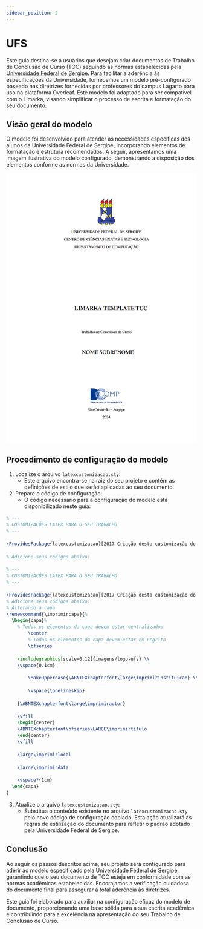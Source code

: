 ```yaml
---
sidebar_position: 2
---
```


# UFS

Este guia destina-se a usuários que desejam criar documentos de Trabalho de Conclusão de Curso (TCC) seguindo as normas estabelecidas pela [Universidade Federal de Sergipe](https://cienciainformacao.ufs.br/pagina/8648-trabalho-de-conclusao-de-curso-tcc). Para facilitar a aderência às especificações da Universidade, fornecemos um modelo pré-configurado baseado nas diretrizes fornecidas por professores do campus Lagarto para uso na plataforma Overleaf. Este modelo foi adaptado para ser compatível com o Limarka, visando simplificar o processo de escrita e formatação do seu documento.

## Visão geral do modelo

O modelo foi desenvolvido para atender às necessidades específicas dos alunos da Universidade Federal de Sergipe, incorporando elementos de formatação e estrutura recomendados. A seguir, apresentamos uma imagem ilustrativa do modelo configurado, demonstrando a disposição dos elementos conforme as normas da Universidade.

![Imagem ilustrativa do modelo em conformidade com as normas da Universidade Federal de Sergipe](../../../assets/img/tcc-modelo-ufs.png)

## Procedimento de configuração do modelo

1. Localize o arquivo `latexcustomizacao.sty`:
   - Este arquivo encontra-se na raiz do seu projeto e contém as definições de estilo que serão aplicadas ao seu documento.
2. Prepare o código de configuração:
   - O código necessário para a configuração do modelo está disponibilizado neste guia:

```latex
% ---
% CUSTOMIZAÇÕES LATEX PARA O SEU TRABALHO
% ---

\ProvidesPackage{latexcustomizacao}[2017 Criação desta customização do abnTeX2]

% Adicione seus códigos abaixo:

% ---
% CUSTOMIZAÇÕES LATEX PARA O SEU TRABALHO
% ---

\ProvidesPackage{latexcustomizacao}[2017 Criação desta customização do abnTeX2]
% Adicione seus códigos abaixo:
% Alterando a capa
\renewcommand{\imprimircapa}{%
  \begin{capa}%
    % Todos os elementos da capa devem estar centralizados
        \center
        % Todos os elementos da capa devem estar em negrito
        \bfseries

    \includegraphics[scale=0.12]{imagens/logo-ufs} \\
    \vspace{0.1cm}

        \MakeUppercase{\ABNTEXchapterfont\large\imprimirinstituicao} \\

        \vspace{\onelineskip}

    {\ABNTEXchapterfont\large\imprimirautor}

    \vfill
    \begin{center}
    \ABNTEXchapterfont\bfseries\LARGE\imprimirtitulo
    \end{center}
    \vfill

    \large\imprimirlocal

    \large\imprimirdata

    \vspace*{1cm}
  \end{capa}
}
```

3. Atualize o arquivo `latexcustomizacao.sty`:
   - Substitua o conteúdo existente no arquivo `latexcustomizacao.sty` pelo novo código de configuração copiado. Esta ação atualizará as regras de estilização do documento para refletir o padrão adotado pela Universidade Federal de Sergipe.

## Conclusão

Ao seguir os passos descritos acima, seu projeto será configurado para aderir ao modelo especificado pela Universidade Federal de Sergipe, garantindo que o seu documento de TCC esteja em conformidade com as normas acadêmicas estabelecidas. Encorajamos a verificação cuidadosa do documento final para assegurar a total aderência às diretrizes.

Este guia foi elaborado para auxiliar na configuração eficaz do modelo de documento, proporcionando uma base sólida para a sua escrita acadêmica e contribuindo para a excelência na apresentação do seu Trabalho de Conclusão de Curso.
